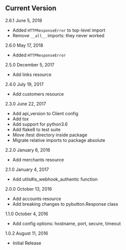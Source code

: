 Current Version
  -

2.6.1 June 5, 2018
  - Added `HTTPResponseError` to top-level import
  - Remove `__all__` imports: they never worked

2.6.0 May 17, 2018
  - Added `HTTPResponseError`

2.5.0 December 5, 2017
  - Add links resource

2.4.0 July 19, 2017
  - Add customers resource

2.3.0 June 22, 2017
  - Add api_version to Client config
  - Add tox
  - Add support for python3.6
  - Add flake8 to test suite
  - Move /test directory inside package
  - Migrate relative imports to package absolute

2.2.0 January 6, 2016
  - Add merchants resource

2.1.0 January 4, 2017
  - Add utils#is_webhook_authentic function

2.0.0 October 13, 2016
  - Add accounts resource
  - Add breaking changes to pybutton.Response class

1.1.0 October 4, 2016
  - Add config options: hostname, port, secure, timeout

1.0.2 August 11, 2016
  - Initial Release
